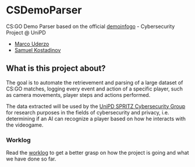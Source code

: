 # CSDemoParser
CS:GO Demo Parser based on the official [demoinfogo](https://github.com/ValveSoftware/csgo-demoinfo) - Cybersecurity Project @ UniPD

- [Marco Uderzo](https://github.com/marcouderzo)
- [Samuel Kostadinov](https://github.com/Neskelogth)

## What is this project about?
The goal is to automate the retrievement and parsing of a large dataset of CS:GO matches, logging every event and action of a specific player, such as camera movements, player steps and actions performed.

The data extracted will be used by the [UniPD SPRITZ Cybersecurity Group](https://spritz.math.unipd.it/) for research purposes in the fields of cybersecurity and privacy, i.e. determining if an AI can recognize a player based on how he interacts with the videogame.

### Worklog

Read the [worklog](https://github.com/marcouderzo/CSDemoParser/blob/main/Worklog.md) to get a better grasp on how the project is going and what we have done so far.
